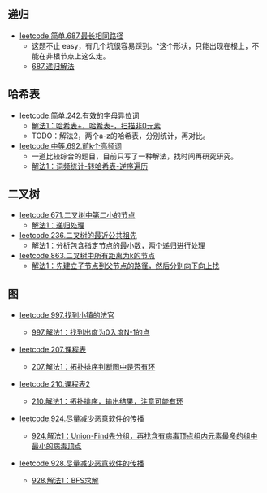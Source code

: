 


## 递归
- [leetcode.简单.687.最长相同路径](https://leetcode-cn.com/problems/longest-univalue-path/)
  - 这题不止 easy，有几个坑很容易踩到。^这个形状，只能出现在根上，不能在非根节点上这么走。
  - [687.递归解法](https://leetcode-cn.com/submissions/detail/17316117/)
  
## 哈希表
- [leetcode.简单.242.有效的字母异位词](https://leetcode-cn.com/problems/valid-anagram/submissions/)
  - [解法1：哈希表+，哈希表-，扫描非0元素](https://leetcode-cn.com/submissions/detail/17435198/)
  - TODO：解法2，两个a-z的哈希表，分别统计，再对比。
- [leetcode.中等.692.前k个高频词](https://leetcode-cn.com/problems/top-k-frequent-words/submissions/)
  - 一道比较综合的题目，目前只写了一种解法，找时间再研究研究。
  - [解法1：词频统计-转哈希表-逆序遍历](https://leetcode-cn.com/submissions/detail/17446707/)
 
## 二叉树
- [leetcode.671.二叉树中第二小的节点](https://leetcode-cn.com/problems/second-minimum-node-in-a-binary-tree/)
  - [解法1：递归处理](https://leetcode-cn.com/submissions/detail/17853765/)
- [leetcode.236.二叉树的最近公共祖先](https://leetcode-cn.com/problems/lowest-common-ancestor-of-a-binary-tree/)
  - [解法1：分析包含指定节点的最小数，两个递归进行处理](https://leetcode-cn.com/submissions/detail/17855737/)
- [leetcode.863.二叉树中所有距离为k的节点](https://leetcode-cn.com/problems/all-nodes-distance-k-in-binary-tree/)
  - [解法1：先建立子节点到父节点的路径，然后分别向下向上找](https://leetcode-cn.com/submissions/detail/17888013/)


## 图
- [leetcode.997.找到小镇的法官](https://leetcode-cn.com/problems/find-the-town-judge/)
  - [997.解法1：找到出度为0入度N-1的点](https://leetcode-cn.com/submissions/detail/18093142/)

- [leetcode.207.课程表](https://leetcode-cn.com/problems/course-schedule/)
  - [207.解法1：拓扑排序判断图中是否有环](https://leetcode-cn.com/submissions/detail/18095289/)

- [leetcode.210.课程表2](https://leetcode-cn.com/problems/course-schedule-ii/)
  - [210.解法1：拓扑排序，输出结果，注意可能有环](https://leetcode-cn.com/submissions/detail/18095856/)

- [leetcode.924.尽量减少恶意软件的传播](https://leetcode-cn.com/problems/minimize-malware-spread/submissions/)
  - [924.解法1：Union-Find先分组，再找含有病毒顶点组内元素最多的组中最小的病毒顶点](https://leetcode-cn.com/submissions/detail/18106098/)

- [leetcode.928.尽量减少恶意软件的传播](https://leetcode-cn.com/problems/minimize-malware-spread-ii/)
  - [928.解法1：BFS求解](https://leetcode-cn.com/submissions/detail/18149933/)
